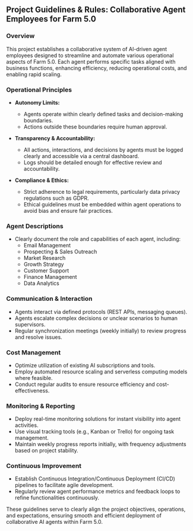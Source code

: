 ## Project Guidelines & Rules: Collaborative Agent Employees for Farm 5.0

### Overview
This project establishes a collaborative system of AI-driven agent employees designed to streamline and automate various operational aspects of Farm 5.0. Each agent performs specific tasks aligned with business functions, enhancing efficiency, reducing operational costs, and enabling rapid scaling.

### Operational Principles
- **Autonomy Limits:**
  - Agents operate within clearly defined tasks and decision-making boundaries.
  - Actions outside these boundaries require human approval.

- **Transparency & Accountability:**
  - All actions, interactions, and decisions by agents must be logged clearly and accessible via a central dashboard.
  - Logs should be detailed enough for effective review and accountability.

- **Compliance & Ethics:**
  - Strict adherence to legal requirements, particularly data privacy regulations such as GDPR.
  - Ethical guidelines must be embedded within agent operations to avoid bias and ensure fair practices.

### Agent Descriptions
- Clearly document the role and capabilities of each agent, including:
  - Email Management
  - Prospecting & Sales Outreach
  - Market Research
  - Growth Strategy
  - Customer Support
  - Finance Management
  - Data Analytics

### Communication & Interaction
- Agents interact via defined protocols (REST APIs, messaging queues).
- Agents escalate complex decisions or unclear scenarios to human supervisors.
- Regular synchronization meetings (weekly initially) to review progress and resolve issues.

### Cost Management
- Optimize utilization of existing AI subscriptions and tools.
- Employ automated resource scaling and serverless computing models where feasible.
- Conduct regular audits to ensure resource efficiency and cost-effectiveness.

### Monitoring & Reporting
- Deploy real-time monitoring solutions for instant visibility into agent activities.
- Use visual tracking tools (e.g., Kanban or Trello) for ongoing task management.
- Maintain weekly progress reports initially, with frequency adjustments based on project stability.

### Continuous Improvement
- Establish Continuous Integration/Continuous Deployment (CI/CD) pipelines to facilitate agile development.
- Regularly review agent performance metrics and feedback loops to refine functionalities continuously.

These guidelines serve to clearly align the project objectives, operations, and expectations, ensuring smooth and efficient deployment of collaborative AI agents within Farm 5.0.

